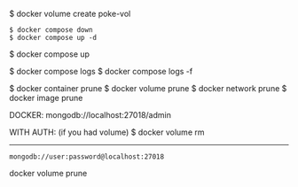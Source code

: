 $ docker volume create poke-vol

    $ docker compose down
    $ docker compose up -d
$ docker compose up

$ docker compose logs
$ docker compose logs -f


<!-- Clear all -->
$ docker container prune
$ docker volume prune
$ docker network prune
$ docker image prune

DOCKER:
    mongodb://localhost:27018/admin

WITH AUTH:
(if you had volume)
    $ docker volume rm <name>
_________________________________
    mongodb://user:password@localhost:27018

docker volume prune
